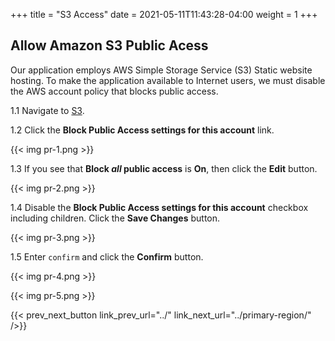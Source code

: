 +++
title = "S3 Access"
date =  2021-05-11T11:43:28-04:00
weight = 1
+++

## Allow Amazon S3 Public Acess

Our application employs AWS Simple Storage Service (S3) Static website hosting. To make the application available to Internet users, we must disable the AWS account policy that blocks public access.

1.1 Navigate to [S3](https://console.aws.amazon.com/s3/home?region=us-east-1#/).

1.2 Click the **Block Public Access settings for this account** link.

{{< img pr-1.png >}}

1.3 If you see that **Block *all* public access** is **On**, then click the **Edit** button.

{{< img pr-2.png >}}

1.4 Disable the **Block Public Access settings for this account** checkbox including children. Click the **Save Changes** button. 

{{< img pr-3.png >}}

1.5 Enter `confirm` and click the **Confirm** button.

{{< img pr-4.png >}}

{{< img pr-5.png >}}

{{< prev_next_button link_prev_url="../" link_next_url="../primary-region/" />}}
